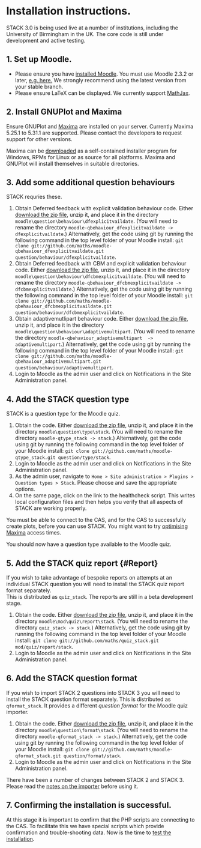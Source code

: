 # Installation instructions.

STACK 3.0 is being used live at a number of institutions, including the University of Birmingham in the UK.  The core code is still under development and active testing.

## 1. Set up Moodle.

* Please ensure you have [installed Moodle](http://docs.moodle.org/25/en/Main_page).  You must use Moodle 2.3.2 or later, [e.g. here.](https://github.com/moodle/moodle)  We strongly recommend using the latest version from your stable branch.
* Please ensure LaTeX can be displayed.  We currently support [MathJax](../Developer/Mathjax.md).

## 2. Install GNUPlot and Maxima

Ensure GNUPlot and [Maxima](http://maxima.sourceforge.net) are installed on your server.  Currently Maxima 5.25.1 to 5.31.1 are supported.  Please contact the developers to request support for other versions.

Maxima can be [downloaded](http://maxima.sourceforge.net/download.html) as a self-contained installer program for Windows, RPMs for Linux or as source for all platforms.  Maxima and GNUPlot will install themselves in suitable directories.

## 3. Add some additional question behaviours

STACK requries these.

1. Obtain Deferred feedback with explicit validation behaviour code. Either [download the zip file](https://github.com/maths/moodle-qbehaviour_dfexplicitvaildate/zipball/master), unzip it, and place it in the directory `moodle\question\behaviour\dfexplicitvaildate`. (You will need to rename the directory `moodle-qbehaviour_dfexplicitvaildate -> dfexplicitvaildate`.) Alternatively, get the code using git by running the following command in the top level folder of your Moodle install: `git clone git://github.com/maths/moodle-qbehaviour_dfexplicitvaildate.git question/behaviour/dfexplicitvaildate`.
2. Obtain Deferred feedback with CBM and explicit validation behaviour code. Either [download the zip file](https://github.com/maths/moodle-qbehaviour_dfcbmexplicitvaildate/zipball/master), unzip it, and place it in the directory `moodle\question\behaviour\dfcbmexplicitvaildate`. (You will need to rename the directory `moodle-qbehaviour_dfcbmexplicitvaildate -> dfcbmexplicitvaildate`.) Alternatively, get the code using git by running the following command in the top level folder of your Moodle install: `git clone git://github.com/maths/moodle-qbehaviour_dfcbmexplicitvaildate.git question/behaviour/dfcbmexplicitvaildate`.
2. Obtain adaptivemutlipart behaviour code. Either [download the zip file](https://github.com/maths/moodle-qbehaviour_adaptivemultipart/zipball/master), unzip it, and place it in the directory `moodle\question\behaviour\adaptivemultipart`. (You will need to rename the directory `moodle-qbehaviour_adaptivemultipart  -> adaptivemultipart`.) Alternatively, get the code using git by running the following command in the top level folder of your Moodle install: `git clone git://github.com/maths/moodle-qbehaviour_adaptivemultipart.git question/behaviour/adaptivemultipart`.
3. Login to Moodle as the admin user and click on Notifications in the Site Administration panel.

## 4. Add the STACK question type

STACK is a question type for the Moodle quiz.

1. Obtain the code. Either [download the zip file](https://github.com/maths/moodle-qtype_stack/zipball/master), unzip it, and place it in the directory `moodle\question\type\stack`. (You will need to rename the directory `moodle-qtype_stack -> stack`.) Alternatively, get the code using git by running the following command in the top level folder of your Moodle install: `git clone git://github.com/maths/moodle-qtype_stack.git question/type/stack`.
2. Login to Moodle as the admin user and click on Notifications in the Site Administration panel.
3. As the admin user, navigate to `Home > Site administration > Plugins > Question types > Stack`.  Please choose and save the appropriate options.
4. On the same page, click on the link to the healthcheck script.  This writes local configuration files and then helps you verify that all aspects of STACK are working properly.

You must be able to connect to the CAS, and for the CAS to successfully create plots, before you can use STACK. You might want to try [optimising Maxima](../CAS/Optimising_Maxima.md) access times.

You should now have a question type available to the Moodle quiz.

## 5. Add the STACK quiz report {#Report}

If you wish to take advantage of bespoke reports on attempts at an individual STACK question you will need to install the STACK quiz report format separately.  
This is distributed as `quiz_stack`.  The reports are still in a beta development stage.

1. Obtain the code. Either [download the zip file](https://github.com/maths/quiz_stack/zipball/master), unzip it, and place it in the directory `moodle\mod\quiz\report\stack`. (You will need to rename the directory `quiz_stack -> stack`.) Alternatively, get the code using git by running the following command in the top level folder of your Moodle install: `git clone git://github.com/maths/quiz_stack.git mod/quiz/report/stack`.
2. Login to Moodle as the admin user and click on Notifications in the Site Administration panel.

## 6. Add the STACK question format

If you wish to import STACK 2 questions into STACK 3 you will need to install the STACK question format separately.  This is distributed as `qformat_stack`.  It provides a different _question format_ for the Moodle quiz importer.

1. Obtain the code. Either [download the zip file](https://github.com/maths/moodle-qformat_stack/zipball/master), unzip it, and place it in the directory `moodle\question\format\stack`. (You will need to rename the directory `moodle-qformat_stack -> stack`.) Alternatively, get the code using git by running the following command in the top level folder of your Moodle install: `git clone git://github.com/maths/moodle-qformat_stack.git question/format/stack`.
2. Login to Moodle as the admin user and click on Notifications in the Site Administration panel.

There have been a number of changes between STACK 2 and STACK 3.  Please read the [notes on the importer](../Authoring/ImportExport.md) before using it.

## 7. Confirming the installation is successful.

At this stage it is important to confirm that the PHP scripts are connecting to the CAS.  To facilitate this we have special scripts which provide confirmation and trouble-shooting data.
Now is the time to [test the installation](testing_installation.md).
